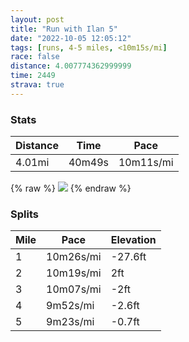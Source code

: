 ```yaml
---
layout: post
title: "Run with Ilan 5"
date: "2022-10-05 12:05:12"
tags: [runs, 4-5 miles, <10m15s/mi]
race: false
distance: 4.007774362999999
time: 2449
strava: true
---
```


### Stats

| Distance | Time | Pace |
|----------|------|------|
|4.01mi|40m49s|10m11s/mi|

{% raw %}
<img src='https://maps.googleapis.com/maps/api/staticmap?maptype=roadmap&path=enc:ehwwFtvsbMB@Gd@Ad@GLMf@OP@dAUhAh@^V^BPi@jAQh@_@p@Qn@?JX@HFD@@ERPZPX\NZ`@DJH@DBp@?nAED]zAFfAy@jBGb@ATi@fCU@u@_@SOO?qAa@GKi@MqAgAQKKCGESKYYWCq@_@WSc@q@]]IMOGGAKDCAGPGHWHa@]_@Mw@Eq@_@cBm@a@[WY_@Y}BsAWU_@UYW}@kAGe@Hq@Co@GWS]M[YWmA{@q@_@QYUY_BkA][S_@k@m@OW{AoAIG]Mg@[a@c@YM_@S]Ka@Sm@a@SSc@UiBsA]EIEa@RM@MAe@Qk@Ic@Wq@g@i@Sw@DYUgACmCYQKMMi@Wo@q@WOw@[UIa@Yy@e@iA[e@Cc@S]]_@eBc@a@i@YE@UC]S_@[SEQTGAEg@CCYSMMg@Sa@Wg@I_@F[_AY_@SOG?CFPjAXJf@Cv@pAXVNJRDbAETTVd@f@PxAz@b@Pd@XHd@l@b@d@JVANETLZZh@LJJ~@d@d@\r@\`@^h@ZFHTp@x@l@^Rt@f@^Z^HZIP_@@q@LOHC`@JBFPLf@Z`@Nz@h@ZLpAAdAXtCzAt@\f@`@f@Nn@j@^PTDrAb@h@X|AfA\^Tl@t@x@Rh@X^v@h@LNj@XVd@Tl@f@t@v@`BD\@z@D`@VHv@f@f@f@`BhAx@^z@|@h@`@bBz@\Ft@Vj@t@P\ZVn@EzA`AnA~@l@Ld@Pl@f@b@d@d@^f@\HJdB~@rChBWIqAm@kByAw@c@eAy@aAi@^F`@^b@Zf@b@fAj@tBbB&key=AIzaSyC1MId7bFpkLXNAaYhBSTb8jLyiSqzbDtM&size=800x800&markers=color:yellow|label:S|40.75667,-73.99803&markers=color:green|label:F|40.756489999999964,-74.00592'>
{% endraw %}

### Splits

| Mile | Pace | Elevation |
|------|------|-----------|
|1|10m26s/mi|-27.6ft|
|2|10m19s/mi|2ft|
|3|10m07s/mi|-2ft|
|4|9m52s/mi|-2.6ft|
|5|9m23s/mi|-0.7ft|

